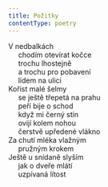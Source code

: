```yaml
---
title: Požitky
contentType: poetry
---
```


<section>

V nedbalkách  
     chodím otevírat kočce  
     trochu lhostejně  
     a trochu pro pobavení  
     lidem na ulici  
Kořist malé šelmy  
     se ještě třepetá na prahu  
     peří bije o schod  
     když mi černý stín  
     ovijí kolem nohou  
     čerstvě upředené vlákno  
Za chutí mléka vlažným  
     pružným krokem  
Ještě u snídaně slyším  
     jak o dveře mlátí  
     uzpívaná lítost

</section>

